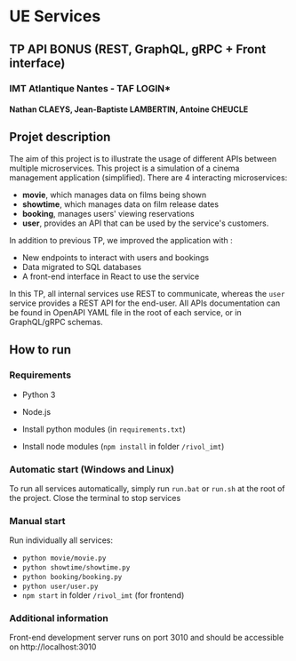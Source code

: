 # UE Services

## TP API BONUS (REST, GraphQL, gRPC + Front interface)

### IMT Atlantique Nantes - TAF LOGIN*

#### Nathan CLAEYS, Jean-Baptiste LAMBERTIN, Antoine CHEUCLE

## Projet description

The aim of this project is to illustrate the usage of different APIs between multiple microservices.
This project is a simulation of a cinema management application (simplified). There are 4 interacting microservices:

- **movie**, which manages data on films being shown
- **showtime**, which manages data on film release dates
- **booking**, manages users' viewing reservations
- **user**, provides an API that can be used by the service's customers.

In addition to previous TP, we improved the application with :

- New endpoints to interact with users and bookings
- Data migrated to SQL databases
- A front-end interface in React to use the service

In this TP, all internal services use REST to communicate, whereas the `user` service provides a REST API for the end-user.
All APIs documentation can be found in OpenAPI YAML file in the root of each service, or in GraphQL/gRPC schemas.

## How to run

### Requirements

- Python 3
- Node.js

- Install python modules (in `requirements.txt`)
- Install node modules (`npm install` in folder `/rivol_imt`)

### Automatic start (Windows and Linux)

To run all services automatically, simply run `run.bat` or `run.sh` at the root of the project.
Close the terminal to stop services

### Manual start

Run individually all services:

- `python movie/movie.py`
- `python showtime/showtime.py`
- `python booking/booking.py`
- `python user/user.py`
- `npm start` in folder `/rivol_imt` (for frontend)

### Additional information

Front-end development server runs on port 3010 and should be accessible on http://localhost:3010
